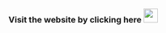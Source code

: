 
### Visit the website by clicking here [<img src="https://i.postimg.cc/mghMmCgd/pngtree-click-here-button.png" width="28px">](https://classical-marketing-solution-website.netlify.app/)

